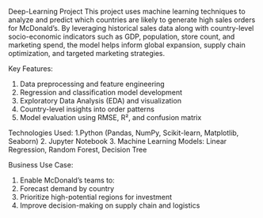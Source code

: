 Deep-Learning Project
This project uses machine learning techniques to analyze and predict which countries are likely to generate high sales orders for McDonald’s. By leveraging historical sales data along with country-level socio-economic indicators such as GDP, population, store count, and marketing spend, the model helps inform global expansion, supply chain optimization, and targeted marketing strategies.

Key Features:
1. Data preprocessing and feature engineering
2. Regression and classification model development
3. Exploratory Data Analysis (EDA) and visualization
4. Country-level insights into order patterns
5. Model evaluation using RMSE, R², and confusion matrix

Technologies Used:
1.Python (Pandas, NumPy, Scikit-learn, Matplotlib, Seaborn)
2. Jupyter Notebook
3. Machine Learning Models: Linear Regression, Random Forest, Decision Tree

Business Use Case:
1. Enable McDonald’s teams to:
2. Forecast demand by country
3. Prioritize high-potential regions for investment
4. Improve decision-making on supply chain and logistics


